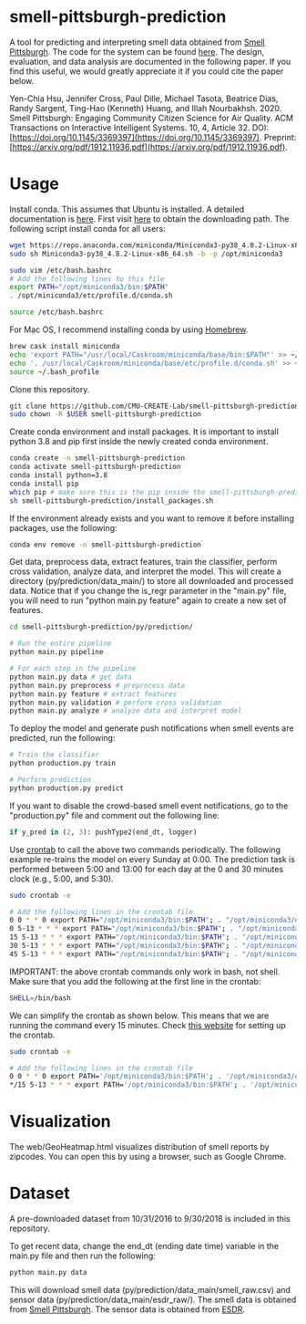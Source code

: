 # smell-pittsburgh-prediction
A tool for predicting and interpreting smell data obtained from [Smell Pittsburgh](https://smellpgh.org/). The code for the system can be found [here](https://github.com/CMU-CREATE-Lab/smell-pittsburgh-rails). The design, evaluation, and data analysis are documented in the following paper. If you find this useful, we would greatly appreciate it if you could cite the paper below.

Yen-Chia Hsu, Jennifer Cross, Paul Dille, Michael Tasota, Beatrice Dias, Randy Sargent, Ting-Hao (Kenneth) Huang, and Illah Nourbakhsh. 2020. Smell Pittsburgh: Engaging Community Citizen Science for Air Quality. ACM Transactions on Interactive Intelligent Systems. 10, 4, Article 32. DOI:[https://doi.org/10.1145/3369397](https://doi.org/10.1145/3369397). Preprint:[https://arxiv.org/pdf/1912.11936.pdf](https://arxiv.org/pdf/1912.11936.pdf).

# Usage
Install conda. This assumes that Ubuntu is installed. A detailed documentation is [here](https://conda.io/docs/user-guide/getting-started.html). First visit [here](https://conda.io/miniconda.html) to obtain the downloading path. The following script install conda for all users:
```sh
wget https://repo.anaconda.com/miniconda/Miniconda3-py38_4.8.2-Linux-x86_64.sh
sudo sh Miniconda3-py38_4.8.2-Linux-x86_64.sh -b -p /opt/miniconda3

sudo vim /etc/bash.bashrc
# Add the following lines to this file
export PATH="/opt/miniconda3/bin:$PATH"
. /opt/miniconda3/etc/profile.d/conda.sh

source /etc/bash.bashrc
```
For Mac OS, I recommend installing conda by using [Homebrew](https://brew.sh/).
```sh
brew cask install miniconda
echo 'export PATH="/usr/local/Caskroom/miniconda/base/bin:$PATH"' >> ~/.bash_profile
echo '. /usr/local/Caskroom/miniconda/base/etc/profile.d/conda.sh' >> ~/.bash_profile
source ~/.bash_profile
```
Clone this repository.
```sh
git clone https://github.com/CMU-CREATE-Lab/smell-pittsburgh-prediction.git
sudo chown -R $USER smell-pittsburgh-prediction
```
Create conda environment and install packages. It is important to install python 3.8 and pip first inside the newly created conda environment.
```sh
conda create -n smell-pittsburgh-prediction
conda activate smell-pittsburgh-prediction
conda install python=3.8
conda install pip
which pip # make sure this is the pip inside the smell-pittsburgh-prediction environment
sh smell-pittsburgh-prediction/install_packages.sh
```
If the environment already exists and you want to remove it before installing packages, use the following:
```sh
conda env remove -n smell-pittsburgh-prediction
```
Get data, preprocess data, extract features, train the classifier, perform cross validation, analyze data, and interpret the model. This will create a directory (py/prediction/data_main/) to store all downloaded and processed data. Notice that if you change the is_regr parameter in the "main.py" file, you will need to run "python main.py feature" again to create a new set of features.
```sh
cd smell-pittsburgh-prediction/py/prediction/

# Run the entire pipeline
python main.py pipeline

# For each step in the pipeline
python main.py data # get data
python main.py preprocess # preprocess data
python main.py feature # extract features
python main.py validation # perform cross validation
python main.py analyze # analyze data and interpret model
```
To deploy the model and generate push notifications when smell events are predicted, run the following:
```sh
# Train the classifier
python production.py train

# Perform prediction
python production.py predict
```
If you want to disable the crowd-based smell event notifications, go to the "production.py" file and comment out the following line:
```python
if y_pred in (2, 3): pushType2(end_dt, logger)
```
Use [crontab]((https://help.ubuntu.com/community/CronHowto)) to call the above two commands periodically. The following example re-trains the model on every Sunday at 0:00. The prediction task is performed between 5:00 and 13:00 for each day at the 0 and 30 minutes clock (e.g., 5:00, and 5:30).
```sh
sudo crontab -e

# Add the following lines in the crontab file
0 0 * * 0 export PATH="/opt/miniconda3/bin:$PATH"; . "/opt/miniconda3/etc/profile.d/conda.sh"; conda activate smell-pittsburgh-prediction; cd /var/www/smell-pittsburgh-prediction/py/prediction; run-one python production.py train
0 5-13 * * * export PATH="/opt/miniconda3/bin:$PATH"; . "/opt/miniconda3/etc/profile.d/conda.sh"; conda activate smell-pittsburgh-prediction; cd /var/www/smell-pittsburgh-prediction/py/prediction; run-one python production.py predict
15 5-13 * * * export PATH="/opt/miniconda3/bin:$PATH"; . "/opt/miniconda3/etc/profile.d/conda.sh"; conda activate smell-pittsburgh-prediction; cd /var/www/smell-pittsburgh-prediction/py/prediction; run-one python production.py predict
30 5-13 * * * export PATH="/opt/miniconda3/bin:$PATH"; . "/opt/miniconda3/etc/profile.d/conda.sh"; conda activate smell-pittsburgh-prediction; cd /var/www/smell-pittsburgh-prediction/py/prediction; run-one python production.py predict
45 5-13 * * * export PATH="/opt/miniconda3/bin:$PATH"; . "/opt/miniconda3/etc/profile.d/conda.sh"; conda activate smell-pittsburgh-prediction; cd /var/www/smell-pittsburgh-prediction/py/prediction; run-one python production.py predict
```
IMPORTANT: the above crontab commands only work in bash, not shell. Make sure that you add the following at the first line in the crontab:
```sh
SHELL=/bin/bash
```
We can simplify the crontab as shown below. This means that we are running the command every 15 minutes. Check [this website](https://crontab.guru/every-15-minutes) for setting up the crontab.
```sh
sudo crontab -e

# Add the following lines in the crontab file
0 0 * * 0 export PATH='/opt/miniconda3/bin:$PATH'; . '/opt/miniconda3/etc/profile.d/conda.sh'; conda activate smell-pittsburgh-prediction; cd /var/www/smell-pittsburgh-prediction/py/prediction; run-one python production.py train
*/15 5-13 * * * export PATH='/opt/miniconda3/bin:$PATH'; . '/opt/miniconda3/etc/profile.d/conda.sh'; conda activate smell-pittsburgh-prediction; cd /var/www/smell-pittsburgh-prediction/py/prediction; run-one python production.py predict
```

# Visualization
The web/GeoHeatmap.html visualizes distribution of smell reports by zipcodes. You can open this by using a browser, such as Google Chrome.

# Dataset
A pre-downloaded dataset from 10/31/2016 to 9/30/2018 is included in this repository.

To get recent data, change the end_dt (ending date time) variable in the main.py file and then run the following:
```sh
python main.py data
```
This will download smell data (py/prediction/data_main/smell_raw.csv) and sensor data (py/prediction/data_main/esdr_raw/). The smell data is obtained from [Smell Pittsburgh](https://github.com/CMU-CREATE-Lab/smell-pittsburgh-rails/wiki/How-to-use-the-API). The sensor data is obtained from [ESDR](https://github.com/CMU-CREATE-Lab/esdr/blob/master/HOW_TO.md).
